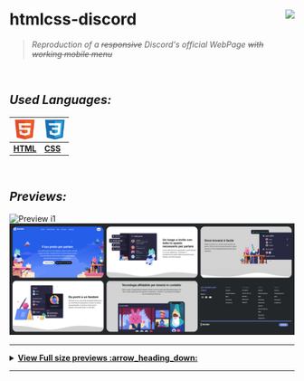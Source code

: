 

# **htmlcss-discord**    <img height="25" align="right" src="https://img.shields.io/badge/Made%20with-Markdown-1f425f.svg">


> _Reproduction of a ~~responsive~~ Discord's official WebPage ~~with working mobile menu~~_


<br/>


## *_Used Languages:_*

|  <img align="center" src="https://github.com/ValerioGc/ValerioGc/blob/64e651615d68fb71ddfe78c747f2913d1ec29607/assets/skills&tools/skills/html.svg" width="36" height="36" alt="HTML5" /> |  <img align="center" src="https://github.com/ValerioGc/ValerioGc/blob/64e651615d68fb71ddfe78c747f2913d1ec29607/assets/skills&tools/skills/css.svg" width="36" height="36" align="center" alt="CSS3" />
|--|--|
| [**HTML**](https://developer.mozilla.org/en-US/docs/Glossary/HTML5) | [**CSS**](https://developer.mozilla.org/en-US/docs/Web/CSS) |

<br />

## *_Previews:_*

![Preview i1](/previews/preview-discord.gif)
![Preview i1](/previews/discord-thumbnails-black.png)


--------


<details>  
  <summary><strong><ins> View Full size previews :arrow_heading_down: </summary></strong></ins>
  
  <br/>

  <img src="/previews/prev-discord1.png" alt="preview1" /> 

  <img src="/previews/prev-discord2.png" alt="preview2" /> 

  <img src="/previews/prev-discord3.png" alt="preview3" /> 

  <img src="/previews/prev-discord4.png" alt="preview4" /> 
  
  <img src="/previews/prev-discord5.png" alt="preview5" /> 

  <img src="/previews/prev-discord6.png" alt="preview6" />   

</details>

--------
